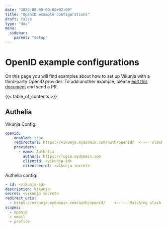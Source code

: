 ```yaml
---
date: "2022-08-09:00:00+02:00"
title: "OpenID example configurations"
draft: false
type: "doc"
menu:
  sidebar:
    parent: "setup"
---
```


# OpenID example configurations

On this page you will find examples about how to set up Vikunja with a third-party OpenID provider.
To add another example, please [edit this document](https://kolaente.dev/vikunja/api/src/branch/main/docs/content/doc/setup/openid-examples.md) and send a PR.

{{< table_of_contents >}}

## Authelia

Vikunja Config:

```yaml
openid:
    enabled: true
    redirecturl: https://vikunja.mydomain.com/auth/openid/  <---- slash at the end is important
    providers:
      - name: Authelia
        authurl: https://login.mydomain.com
        clientid: <vikunja-id>
        clientsecret: <vikunja secret>
```

Authelia config:

```yaml
- id: <vikunja-id>
description: Vikunja
secret: <vikunja secret>
redirect_uris:
  - https://vikunja.mydomain.com/auth/openid/    <----- Matching slash at the end
scopes:
  - openid
  - email
  - profile
```
